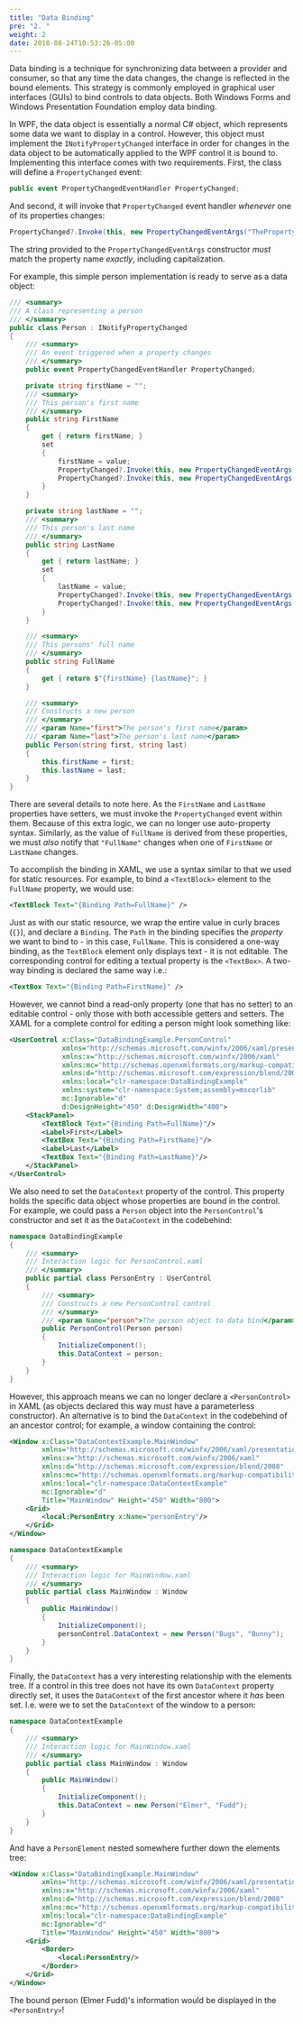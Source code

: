 ```yaml
---
title: "Data Binding"
pre: "2. "
weight: 2
date: 2018-08-24T10:53:26-05:00
---
```


Data binding is a technique for synchronizing data between a provider and consumer, so that any time the data changes, the change is reflected in the bound elements.  This strategy is commonly employed in graphical user interfaces (GUIs) to bind controls to data objects.  Both Windows Forms and Windows Presentation Foundation employ data binding.

In WPF, the data object is essentially a normal C# object, which represents some data we want to display in a control. However, this object must implement the `INotifyPropertyChanged` interface in order for changes in the data object to be automatically applied to the WPF control it is bound to.  Implementing this interface comes with two requirements.  First, the class will define a `PropertyChanged` event:

```csharp
public event PropertyChangedEventHandler PropertyChanged;
```

And second, it will invoke that `PropertyChanged` event handler _whenever_ one of its properties changes:

```csharp
PropertyChanged?.Invoke(this, new PropertyChangedEventArgs("ThePropertyName"));
```
The string provided to the `PropertyChangedEventArgs` constructor _must_ match the property name _exactly_, including capitalization.  

For example, this simple person implementation is ready to serve as a data object:


```csharp
/// <summary>
/// A class representing a person 
/// </summary>
public class Person : INotifyPropertyChanged
{
    /// <summary>
    /// An event triggered when a property changes 
    /// </summary>
    public event PropertyChangedEventHandler PropertyChanged;

    private string firstName = "";
    /// <summary>
    /// This person's first name 
    /// </summary>
    public string FirstName
    {
        get { return firstName; }
        set
        {
            firstName = value;
            PropertyChanged?.Invoke(this, new PropertyChangedEventArgs("FirstName"));
            PropertyChanged?.Invoke(this, new PropertyChangedEventArgs("FullName"));
        }
    }

    private string lastName = "";
    /// <summary>
    /// This person's last name 
    /// </summary>
    public string LastName
    {
        get { return lastName; }
        set
        {
            lastName = value;
            PropertyChanged?.Invoke(this, new PropertyChangedEventArgs("LastName"));
            PropertyChanged?.Invoke(this, new PropertyChangedEventArgs("FullName"));
        }
    }

    /// <summary>
    /// This persons' full name 
    /// </summary>
    public string FullName
    {
        get { return $"{firstName} {lastName}"; }
    }

    /// <summary>
    /// Constructs a new person 
    /// </summary>
    /// <param Name="first">The person's first name</param>
    /// <param Name="last">The person's last name</param>
    public Person(string first, string last)
    {
        this.firstName = first;
        this.lastName = last;
    }
}
```

There are several details to note here.  As the `FirstName` and `LastName` properties have setters, we must invoke the `PropertyChanged` event within them.  Because of this extra logic, we can no longer use auto-property syntax.  Similarly, as the value of `FullName` is derived from these properties, we must _also_ notify that `"FullName"` changes when one of `FirstName` or `LastName` changes.

To accomplish the binding in XAML, we use a syntax similar to that we used for static resources.  For example, to bind a `<TextBlock>` element to the `FullName` property, we would use:

```xml
<TextBlock Text="{Binding Path=FullName}" />
```

Just as with our static resource, we wrap the entire value in curly braces (`{}`), and declare a `Binding`.  The `Path` in the binding specifies the _property_ we want to bind to - in this case, `FullName`.  This is considered a one-way binding, as the `TextBlock` element only displays text - it is not editable.  The corresponding control for editing a textual property is the `<TextBox>`.  A two-way binding is declared the same way i.e.:

```xml
<TextBox Text="{Binding Path=FirstName}" />
```

However, we cannot bind a read-only property (one that has no setter) to an editable control - only those with both accessible getters and setters.  The XAML for a complete control for editing a person might look something like:

```xml
<UserControl x:Class="DataBindingExample.PersonControl"
             xmlns="http://schemas.microsoft.com/winfx/2006/xaml/presentation"
             xmlns:x="http://schemas.microsoft.com/winfx/2006/xaml"
             xmlns:mc="http://schemas.openxmlformats.org/markup-compatibility/2006" 
             xmlns:d="http://schemas.microsoft.com/expression/blend/2008"     
             xmlns:local="clr-namespace:DataBindingExample"
             xmlns:system="clr-namespace:System;assembly=mscorlib"
             mc:Ignorable="d" 
             d:DesignHeight="450" d:DesignWidth="400">    
    <StackPanel>
        <TextBlock Text="{Binding Path=FullName}"/>
        <Label>First</Label>
        <TextBox Text="{Binding Path=FirstName}"/>
        <Label>Last</Label>
        <TextBox Text="{Binding Path=LastName}"/>
    </StackPanel>
</UserControl>
```

We also need to set the `DataContext` property of the control.  This property holds the specific data object whose properties are bound in the control.  For example, we could pass a `Person` object into the `PersonControl`'s constructor and set it as the `DataContext` in the codebehind:

```csharp
namespace DataBindingExample
{
    /// <summary>
    /// Interaction logic for PersonControl.xaml
    /// </summary>
    public partial class PersonEntry : UserControl
    {
        /// <summary>
        /// Constructs a new PersonControl control 
        /// </summary>
        /// <param Name="person">The person object to data bind</param>
        public PersonControl(Person person)
        {
            InitializeComponent();
            this.DataContext = person;
        }
    }
}
```

However, this approach means we can no longer declare a `<PersonControl>` in XAML (as objects declared this way must have a parameterless constructor).  An alternative is to bind the `DataContext` in the codebehind of an ancestor control; for example, a window containing the control:

```xml
<Window x:Class="DataContextExample.MainWindow"
        xmlns="http://schemas.microsoft.com/winfx/2006/xaml/presentation"
        xmlns:x="http://schemas.microsoft.com/winfx/2006/xaml"
        xmlns:d="http://schemas.microsoft.com/expression/blend/2008"
        xmlns:mc="http://schemas.openxmlformats.org/markup-compatibility/2006"
        xmlns:local="clr-namespace:DataContextExample"
        mc:Ignorable="d"
        Title="MainWindow" Height="450" Width="800">
    <Grid>
        <local:PersonEntry x:Name="personEntry"/>
    </Grid>
</Window>
```
```csharp
namespace DataContextExample
{
    /// <summary>
    /// Interaction logic for MainWindow.xaml
    /// </summary>
    public partial class MainWindow : Window
    {        
        public MainWindow()
        {
            InitializeComponent();
            personControl.DataContext = new Person("Bugs", "Bunny");
        }
    }
}
```

Finally, the `DataContext` has a very interesting relationship with the elements tree.  If a control in this tree does not have its own `DataContext` property directly set, it uses the `DataContext` of the first ancestor where it _has_ been set. I.e. were we to set the `DataContext` of the window to a person:


```csharp
namespace DataContextExample
{
    /// <summary>
    /// Interaction logic for MainWindow.xaml
    /// </summary>
    public partial class MainWindow : Window
    {        
        public MainWindow()
        {
            InitializeComponent();
            this.DataContext = new Person("Elmer", "Fudd");
        }
    }
}
```

And have a `PersonElement` nested somewhere further down the elements tree:

```xml
<Window x:Class="DataBindingExample.MainWindow"
        xmlns="http://schemas.microsoft.com/winfx/2006/xaml/presentation"
        xmlns:x="http://schemas.microsoft.com/winfx/2006/xaml"
        xmlns:d="http://schemas.microsoft.com/expression/blend/2008"
        xmlns:mc="http://schemas.openxmlformats.org/markup-compatibility/2006"
        xmlns:local="clr-namespace:DataBindingExample"
        mc:Ignorable="d"
        Title="MainWindow" Height="450" Width="800">
    <Grid>
        <Border>
            <local:PersonEntry/>
        </Border>
    </Grid>
</Window>
```

The bound person (Elmer Fudd)'s information would be displayed in the `<PersonEntry>`!